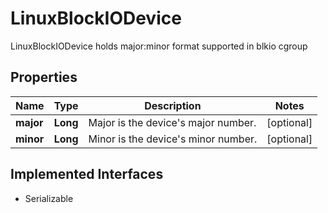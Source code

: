 

# LinuxBlockIODevice

LinuxBlockIODevice holds major:minor format supported in blkio cgroup

## Properties

| Name | Type | Description | Notes |
|------------ | ------------- | ------------- | -------------|
|**major** | **Long** | Major is the device&#39;s major number. |  [optional] |
|**minor** | **Long** | Minor is the device&#39;s minor number. |  [optional] |


## Implemented Interfaces

* Serializable


